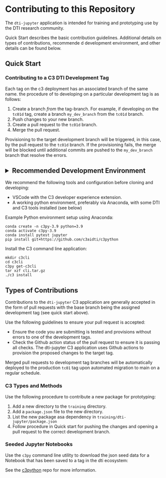 # Contributing to this Repository

The `dti-jupyter` application is intended for training and prototyping use by the DTI research community.

Quick Start describes the basic contribution guidelines.  Additional details on types of contributions, recommende d development environment, and other details can be found below.

## Quick Start

### Contributing to a C3 DTI Development Tag

Each tag on the c3 deployment has an associated branch of the same name.  the procedure of to developing on a particular development tag is as follows:

1) Create a branch _from_ the tag-branch.  For example, if developing on the `tc01d` tag, create a branch `my_dev_branch` from the `tc01d` branch.
2) Push changes to your new branch.
3) Create a pull request to the `tc01d` branch.
4) Merge the pull request.

Provisioning to the target development branch will be triggered, in this case, by the pull request to the `tc01d` branch. If the provisioning fails, the merge will be blocked until additional commits are pushed to the `my_dev_branch` branch that resolve the errors.

<h2><details><summary>Recommended Development Environment</summary></h2>

We recommend the following tools and configuration before cloning and developing:
* VSCode with the C3 developer experience extension.
* A working python environment, preferably via Anaconda, with some DTI and C3 tools installed (see below)

Example Python environment setup using Anaconda:
```
conda create -n c3py-3.9 python=3.9
conda activate c3py-3.9
conda install pytest jupyter
pip install git+https://github.com/c3aidti/c3python
```
Install the C3 command line application:
```
mkdir c3cli
cd c3cli
c3py get-c3cli
tar xzf cli.tar.gz
./c3 install
```
</details>

## Types of Contributions
Contributions to the `dti-jupyter` C3 application are generally accepted in the form of pull requests with the base branch being the assigned development tag (see quick start above).

Use the following guidelines to ensure your pull request is accepted:
* Ensure the code you are submitting is tested and provisions without errors to one of the development tags.
* Check the Github action status of the pull request to ensure it is passing all checks.  The dti-jupyter C3 application uses Github actions to provision the proposed changes to the target tag.

Merged pull requests to development tag branches will be automatically deployed to the production `tc01` tag upon automated migration to main on a regular schedule.

### C3 Types and Methods 

Use the following procedure to contribute a new package for prototyping:

1) Add a new directory <package-name> to the `training` directory.
2) Add a `package.json` file to the new directory.
3) List the new package asa dependency in `training/dti-jupyter/package.json`
4) Follow procedure in Quick start for pushing the changes and opening a pull request to the correct development branch.

### Seeded Jupyter Notebooks

Use the `c3py` command line utility to download the json seed data for a Notebook that has been saved to a tag in the dti ecosystem:

See the [c3python]() repo for more information.

